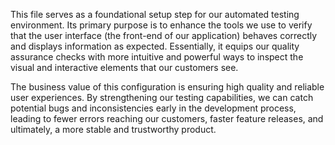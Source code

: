 This file serves as a foundational setup step for our automated testing environment. Its primary purpose is to enhance the tools we use to verify that the user interface (the front-end of our application) behaves correctly and displays information as expected. Essentially, it equips our quality assurance checks with more intuitive and powerful ways to inspect the visual and interactive elements that our customers see.

The business value of this configuration is ensuring high quality and reliable user experiences. By strengthening our testing capabilities, we can catch potential bugs and inconsistencies early in the development process, leading to fewer errors reaching our customers, faster feature releases, and ultimately, a more stable and trustworthy product.